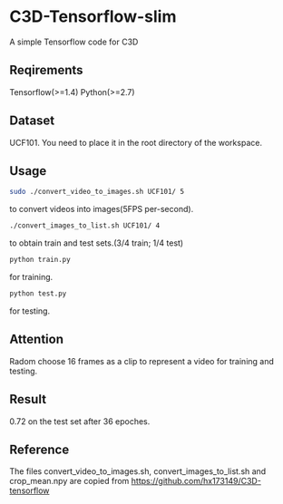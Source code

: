 # C3D-Tensorflow-slim
A simple Tensorflow code for C3D
## Reqirements
Tensorflow(>=1.4)
Python(>=2.7)
## Dataset
UCF101. You need to place it in the root directory of the workspace.
## Usage
```Bash
sudo ./convert_video_to_images.sh UCF101/ 5
```
to convert videos into images(5FPS per-second).
```Bash
./convert_images_to_list.sh UCF101/ 4
```
to obtain train and test sets.(3/4 train; 1/4 test)
```Bash
python train.py
```
for training.
```Bash
python test.py
```
for testing.
## Attention
Radom choose 16 frames as a clip to represent a video for training and testing.
## Result
0.72 on the test set after 36 epoches.
## Reference
The files convert_video_to_images.sh, convert_images_to_list.sh and crop_mean.npy are copied from https://github.com/hx173149/C3D-tensorflow
